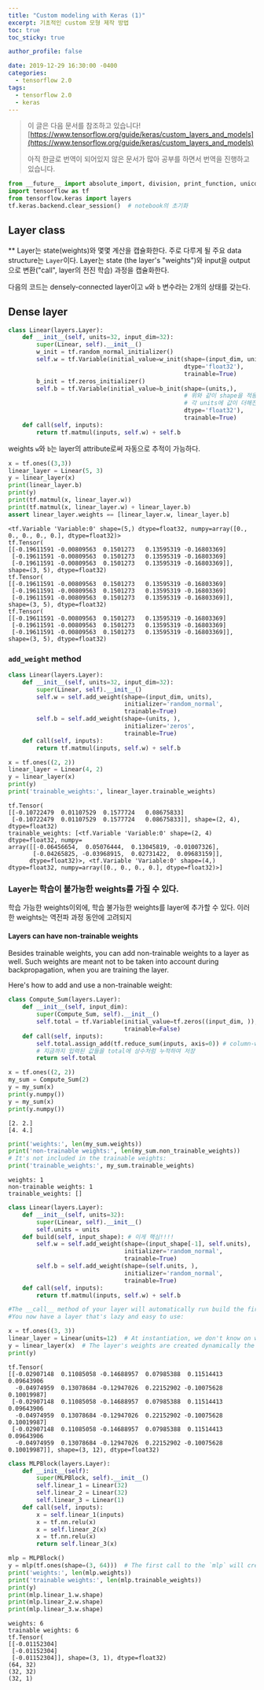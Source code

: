 ```yaml
---
title: "Custom modeling with Keras (1)"
excerpt: 기초적인 custom 모형 제작 방법
toc: true
toc_sticky: true

author_profile: false

date: 2019-12-29 16:30:00 -0400
categories: 
  - tensorflow 2.0
tags:
  - tensorflow 2.0
  - keras
---
```


> 이 글은 다음 문서를 참조하고 있습니다!
> [https://www.tensorflow.org/guide/keras/custom_layers_and_models](https://www.tensorflow.org/guide/keras/custom_layers_and_models)
> 
> 아직 한글로 번역이 되어있지 않은 문서가 많아 공부를 하면서 번역을 진행하고 있습니다.

```python
from __future__ import absolute_import, division, print_function, unicode_literals
import tensorflow as tf
from tensorflow.keras import layers
tf.keras.backend.clear_session()  # notebook의 초기화
```

##  Layer class
** Layer는 state(weights)와 몇몇 계산을 캡슐화한다.
주로 다루게 될 주요 data structure는 `Layer`이다. Layer는 state (the layer's "weights")와 input을 output으로 변환("call", layer의 전진 학습) 과정을 캡슐화한다.

다음의 코드는 densely-connected layer이고 `w`와 `b` 변수라는 2개의 상태를 갖는다.

## Dense layer
```python
class Linear(layers.Layer):
    def __init__(self, units=32, input_dim=32):
        super(Linear, self).__init__()
        w_init = tf.random_normal_initializer()
        self.w = tf.Variable(initial_value=w_init(shape=(input_dim, units),
                                                  dtype='float32'),
                                                  trainable=True)
        b_init = tf.zeros_initializer()
        self.b = tf.Variable(initial_value=b_init(shape=(units,),
                                                  # 위와 같이 shape을 적용하면 column에 더하기 아님
                                                  # 각 units에 값이 더해진다고 생각!
                                                  dtype='float32'),
                                                  trainable=True)
    def call(self, inputs):
        return tf.matmul(inputs, self.w) + self.b
```

weights `w`와 `b`는 layer의 attribute로써 자동으로 추적이 가능하다.

```python
x = tf.ones((3,3))
linear_layer = Linear(5, 3)
y = linear_layer(x)
print(linear_layer.b)
print(y)
print(tf.matmul(x, linear_layer.w))
print(tf.matmul(x, linear_layer.w) + linear_layer.b)
assert linear_layer.weights == [linear_layer.w, linear_layer.b]
```
```
<tf.Variable 'Variable:0' shape=(5,) dtype=float32, numpy=array([0., 0., 0., 0., 0.], dtype=float32)>
tf.Tensor(
[[-0.19611591 -0.00809563  0.1501273   0.13595319 -0.16803369]
 [-0.19611591 -0.00809563  0.1501273   0.13595319 -0.16803369]
 [-0.19611591 -0.00809563  0.1501273   0.13595319 -0.16803369]], shape=(3, 5), dtype=float32)
tf.Tensor(
[[-0.19611591 -0.00809563  0.1501273   0.13595319 -0.16803369]
 [-0.19611591 -0.00809563  0.1501273   0.13595319 -0.16803369]
 [-0.19611591 -0.00809563  0.1501273   0.13595319 -0.16803369]], shape=(3, 5), dtype=float32)
tf.Tensor(
[[-0.19611591 -0.00809563  0.1501273   0.13595319 -0.16803369]
 [-0.19611591 -0.00809563  0.1501273   0.13595319 -0.16803369]
 [-0.19611591 -0.00809563  0.1501273   0.13595319 -0.16803369]], shape=(3, 5), dtype=float32)
 ```

### `add_weight` method
```python
class Linear(layers.Layer):
    def __init__(self, units=32, input_dim=32):
        super(Linear, self).__init__()
        self.w = self.add_weight(shape=(input_dim, units),
                                 initializer='random_normal',
                                 trainable=True)
        self.b = self.add_weight(shape=(units, ),
                                 initializer='zeros',
                                 trainable=True)
    def call(self, inputs):
        return tf.matmul(inputs, self.w) + self.b
```
```python
x = tf.ones((2, 2))
linear_layer = Linear(4, 2)
y = linear_layer(x)
print(y)
print('trainable_weights:', linear_layer.trainable_weights)
```
```
tf.Tensor(
[[-0.10722479  0.01107529  0.1577724   0.08675833]
 [-0.10722479  0.01107529  0.1577724   0.08675833]], shape=(2, 4), dtype=float32)
trainable_weights: [<tf.Variable 'Variable:0' shape=(2, 4) dtype=float32, numpy=
array([[-0.06456654,  0.05076444,  0.13045819, -0.01007326],
       [-0.04265825, -0.03968915,  0.02731422,  0.09683159]],
      dtype=float32)>, <tf.Variable 'Variable:0' shape=(4,) dtype=float32, numpy=array([0., 0., 0., 0.], dtype=float32)>]
```

### Layer는 학습이 불가능한 weights를 가질 수 있다.

학습 가능한 weights이외에, 학습 불가능한 weights를 layer에 추가할 수 있다. 이러한 weights는 역전파 과정 동안에 고려되지 

#### Layers can have non-trainable weights

Besides trainable weights, you can add non-trainable weights to a layer as well. Such weights are meant not to be taken into account during backpropagation, when you are training the layer.

Here's how to add and use a non-trainable weight:

```python
class Compute_Sum(layers.Layer):
    def __init__(self, input_dim):
        super(Compute_Sum, self).__init__()
        self.total = tf.Variable(initial_value=tf.zeros((input_dim, )),
                                 trainable=False)
    def call(self, inputs):
        self.total.assign_add(tf.reduce_sum(inputs, axis=0)) # column-wise
        # 지금까지 입력된 값들을 total에 상수처럼 누적하여 저장
        return self.total
```
```python
x = tf.ones((2, 2))
my_sum = Compute_Sum(2)
y = my_sum(x)
print(y.numpy())
y = my_sum(x)
print(y.numpy())
```
```
[2. 2.]
[4. 4.]
```
```python
print('weights:', len(my_sum.weights))
print('non-trainable weights:', len(my_sum.non_trainable_weights))
# It's not included in the trainable weights:
print('trainable_weights:', my_sum.trainable_weights)
```
```
weights: 1
non-trainable weights: 1
trainable_weights: []
```
```python
class Linear(layers.Layer):
    def __init__(self, units=32):
        super(Linear, self).__init__()
        self.units = units
    def build(self, input_shape): # 이게 핵심!!!!
        self.w = self.add_weight(shape=(input_shape[-1], self.units),
                                 initializer='random_normal',
                                 trainable=True)
        self.b = self.add_weight(shape=(self.units, ),
                                 initializer='random_normal',
                                 trainable=True)
    def call(self, inputs):
        return tf.matmul(inputs, self.w) + self.b
```
```python
#The __call__ method of your layer will automatically run build the first time it is called. 
#You now have a layer that's lazy and easy to use:

x = tf.ones((3, 3))        
linear_layer = Linear(units=12)  # At instantiation, we don't know on what inputs this is going to get called
y = linear_layer(x)  # The layer's weights are created dynamically the first time the layer is called
print(y)
```
```
tf.Tensor(
[[-0.02907148  0.11085058 -0.14688957  0.07985388  0.11514413  0.09643906
  -0.04974959  0.13078684 -0.12947026  0.22152902 -0.10075628  0.10019987]
 [-0.02907148  0.11085058 -0.14688957  0.07985388  0.11514413  0.09643906
  -0.04974959  0.13078684 -0.12947026  0.22152902 -0.10075628  0.10019987]
 [-0.02907148  0.11085058 -0.14688957  0.07985388  0.11514413  0.09643906
  -0.04974959  0.13078684 -0.12947026  0.22152902 -0.10075628  0.10019987]], shape=(3, 12), dtype=float32)
```
```python
class MLPBlock(layers.Layer):
    def __init__(self):
        super(MLPBlock, self).__init__()
        self.linear_1 = Linear(32)
        self.linear_2 = Linear(32)
        self.linear_3 = Linear(1)
    def call(self, inputs):
        x = self.linear_1(inputs)
        x = tf.nn.relu(x)
        x = self.linear_2(x)
        x = tf.nn.relu(x)
        return self.linear_3(x)
```
```python
mlp = MLPBlock()
y = mlp(tf.ones(shape=(3, 64)))  # The first call to the `mlp` will create the weights
print('weights:', len(mlp.weights))
print('trainable weights:', len(mlp.trainable_weights))
print(y)
print(mlp.linear_1.w.shape)
print(mlp.linear_2.w.shape)
print(mlp.linear_3.w.shape)
```
```
weights: 6
trainable weights: 6
tf.Tensor(
[[-0.01152304]
 [-0.01152304]
 [-0.01152304]], shape=(3, 1), dtype=float32)
(64, 32)
(32, 32)
(32, 1)
```

<!--stackedit_data:
eyJoaXN0b3J5IjpbLTE3MjM5ODY1MTMsMTYzMzM3NDA1NF19
-->